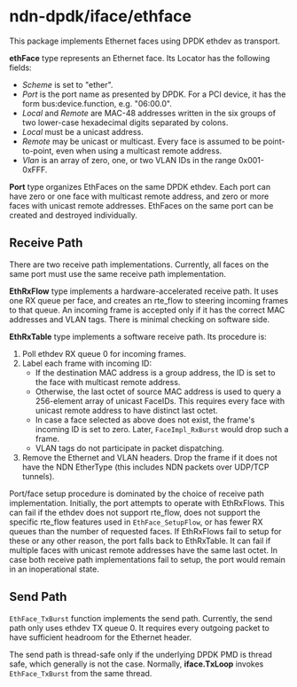# ndn-dpdk/iface/ethface

This package implements Ethernet faces using DPDK ethdev as transport.

**ethFace** type represents an Ethernet face.
Its Locator has the following fields:

* *Scheme* is set to "ether".
* *Port* is the port name as presented by DPDK.
  For a PCI device, it has the form bus:device.function, e.g. "06:00.0".
* *Local* and *Remote* are MAC-48 addresses written in the six groups of two lower-case hexadecimal digits separated by colons.
* *Local* must be a unicast address.
* *Remote* may be unicast or multicast.
  Every face is assumed to be point-to-point, even when using a multicast remote address.
* *Vlan* is an array of zero, one, or two VLAN IDs in the range 0x001-0xFFF.

**Port** type organizes EthFaces on the same DPDK ethdev.
Each port can have zero or one face with multicast remote address, and zero or more faces with unicast remote addresses.
EthFaces on the same port can be created and destroyed individually.

## Receive Path

There are two receive path implementations.
Currently, all faces on the same port must use the same receive path implementation.

**EthRxFlow** type implements a hardware-accelerated receive path.
It uses one RX queue per face, and creates an rte\_flow to steering incoming frames to that queue.
An incoming frame is accepted only if it has the correct MAC addresses and VLAN tags.
There is minimal checking on software side.

**EthRxTable** type implements a software receive path.
Its procedure is:

1. Poll ethdev RX queue 0 for incoming frames.
2. Label each frame with incoming ID:
    * If the destination MAC address is a group address, the ID is set to the face with multicast remote address.
    * Otherwise, the last octet of source MAC address is used to query a 256-element array of unicast FaceIDs.
      This requires every face with unicast remote address to have distinct last octet.
    * In case a face selected as above does not exist, the frame's incoming ID is set to zero.
      Later, `FaceImpl_RxBurst` would drop such a frame.
    * VLAN tags do not participate in packet dispatching.
3. Remove the Ethernet and VLAN headers.
   Drop the frame if it does not have the NDN EtherType (this includes NDN packets over UDP/TCP tunnels).

Port/face setup procedure is dominated by the choice of receive path implementation.
Initially, the port attempts to operate with EthRxFlows.
This can fail if the ethdev does not support rte\_flow, does not support the specific rte\_flow features used in `EthFace_SetupFlow`, or has fewer RX queues than the number of requested faces.
If EthRxFlows fail to setup for these or any other reason, the port falls back to EthRxTable.
It can fail if multiple faces with unicast remote addresses have the same last octet.
In case both receive path implementations fail to setup, the port would remain in an inoperational state.

## Send Path

`EthFace_TxBurst` function implements the send path.
Currently, the send path only uses ethdev TX queue 0.
It requires every outgoing packet to have sufficient headroom for the Ethernet header.

The send path is thread-safe only if the underlying DPDK PMD is thread safe, which generally is not the case.
Normally, **iface.TxLoop** invokes `EthFace_TxBurst` from the same thread.

